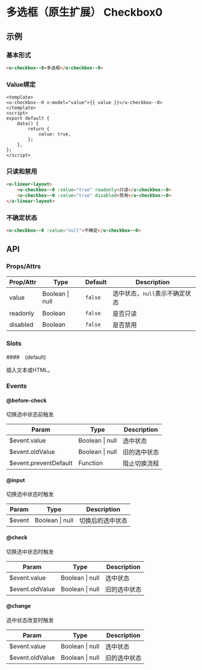 # 多选框（原生扩展） Checkbox0

## 示例
### 基本形式

``` html
<u-checkbox--0>多选框</u-checkbox--0>
```

### Value绑定

``` vue
<template>
<u-checkbox--0 v-model="value">{{ value }}</u-checkbox--0>
</template>
<script>
export default {
    data() {
        return {
            value: true,
        };
    },
};
</script>
```

### 只读和禁用

``` html
<u-linear-layout>
    <u-checkbox--0 :value="true" readonly>只读</u-checkbox--0>
    <u-checkbox--0 :value="true" disabled>禁用</u-checkbox--0>
</u-linear-layout>
```

### 不确定状态

``` html
<u-checkbox--0 :value="null">不确定</u-checkbox--0>
```

## API
### Props/Attrs

| Prop/Attr | Type | Default | Description |
| --------- | ---- | ------- | ----------- |
| value | Boolean \| null | `false` | 选中状态，`null`表示不确定状态  |
| readonly | Boolean | `false` | 是否只读 |
| disabled | Boolean | `false` | 是否禁用 |

### Slots

####　(default)

插入文本或HTML。

### Events

#### @before-check

切换选中状态前触发

| Param | Type | Description |
| ----- | ---- | ----------- |
| $event.value | Boolean \| null | 选中状态 |
| $event.oldValue | Boolean \| null | 旧的选中状态 |
| $event.preventDefault | Function | 阻止切换流程 |

#### @input

切换选中状态时触发

| Param | Type | Description |
| ----- | ---- | ----------- |
| $event | Boolean \| null | 切换后的选中状态 |

#### @check

切换选中状态时触发

| Param | Type | Description |
| ----- | ---- | ----------- |
| $event.value | Boolean \| null | 选中状态 |
| $event.oldValue | Boolean \| null | 旧的选中状态 |

#### @change

选中状态改变时触发

| Param | Type | Description |
| ----- | ---- | ----------- |
| $event.value | Boolean \| null | 选中状态 |
| $event.oldValue | Boolean \| null | 旧的选中状态 |
